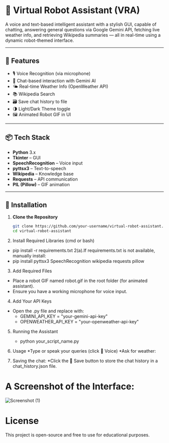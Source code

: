 # 🤖 Virtual Robot Assistant (VRA)

A voice and text-based intelligent assistant with a stylish GUI, capable of chatting, answering general questions via Google Gemini API, fetching live weather info, and retrieving Wikipedia summaries — all in real-time using a dynamic robot-themed interface.

---

## 🧠 Features

- 🎙️ Voice Recognition (via microphone)
- 💬 Chat-based interaction with Gemini AI
- 🌤️ Real-time Weather Info (OpenWeather API)
- 📚 Wikipedia Search
- 🗃️ Save chat history to file
- 🌗 Light/Dark Theme toggle
- 🖼️ Animated Robot GIF in UI

---

## 📦 Tech Stack

- **Python** 3.x
- **Tkinter** – GUI
- **SpeechRecognition** – Voice input
- **pyttsx3** – Text-to-speech
- **Wikipedia** – Knowledge base
- **Requests** – API communication
- **PIL (Pillow)** – GIF animation

---

## 🔧 Installation

1. **Clone the Repository**
   ```bash
   git clone https://github.com/your-username/virtual-robot-assistant.git
   cd virtual-robot-assistant

2. Install Required Libraries (cmd or bash)
  * pip install -r requirements.txt
2(a).If requirements.txt is not available, manually install:
  * pip install pyttsx3 SpeechRecognition wikipedia requests pillow

3. Add Required Files
 * Place a robot GIF named robot.gif in the root folder (for animated assistant).
 * Ensure you have a working microphone for voice input.

4. Add Your API Keys
 * Open the .py file and replace with:
     * GEMINI_API_KEY = "your-gemini-api-key"
     * OPENWEATHER_API_KEY = "your-openweather-api-key"

5. Running the Assistant
    * python your_script_name.py
   
7. Usage
 *Type or speak your queries (click 🎤 Voice)
 *Ask for weather:

8. Saving the chat:
   *Click the 💾 Save button to store the chat history in a chat_history.json file.

# A Screenshot of the Interface:
![Screenshot (1)](https://github.com/user-attachments/assets/71709032-0099-461d-ba21-0fd5f07069fa)

# License
This project is open-source and free to use for educational purposes.

